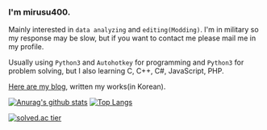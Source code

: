 ### I'm mirusu400.

Mainly interested in `data analyzing` and `editing(Modding)`. I'm in military so my response may be slow, but if you want to contact me please mail me in my profile.

Usually using `Python3` and `Autohotkey` for programming and `Python3` for problem solving, but I also learning C, C++, C#, JavaScript, PHP.

[Here are my blog](https://blog.naver.com/mirusu400), written my works(in Korean).

[![Anurag's github stats](https://github-readme-stats.vercel.app/api?username=mirusu400)](https://github.com/mirusu400/github-readme-stats)
[![Top Langs](https://github-readme-stats.vercel.app/api/top-langs/?username=mirusu400)](https://github.com/mirusu400/github-readme-stats)

[![solved.ac tier](http://mazassumnida.wtf/api/generate_badge?boj=mirusu400)](https://solved.ac/mirusu400)
<!--
**mirusu400/mirusu400** is a ✨ _special_ ✨ repository because its `README.md` (this file) appears on your GitHub profile.

Here are some ideas to get you started:

- 🔭 I’m currently working on ...
- 🌱 I’m currently learning ...
- 👯 I’m looking to collaborate on ...
- 🤔 I’m looking for help with ...
- 💬 Ask me about ...
- 📫 How to reach me: ...
- 😄 Pronouns: ...
- ⚡ Fun fact: ...
-->
